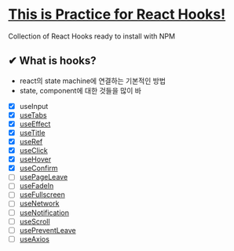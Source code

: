 # [This is Practice for React Hooks!](https://ko.legacy.reactjs.org/docs/hooks-intro.html)

Collection of React Hooks ready to install with NPM

## ✔ What is hooks?
- react의 state machine에 연결하는 기본적인 방법
- state, component에 대한 것들을 많이 바

- [x] useInput
- [x] [useTabs](/Studying_React_Hooks/studying-hooks/src/useTabs.js)
- [x] [useEffect](/Studying_React_Hooks/studying-hooks/src/useEffect.js)
- [x] [useTitle](/Studying_React_Hooks/studying-hooks/src/useTitle.js)
- [x] [useRef](/Studying_React_Hooks/studying-hooks/src/useRef.js)
- [x] [useClick](/Studying_React_Hooks/studying-hooks/src/useClick.js)
- [x] [useHover](/Studying_React_Hooks/studying-hooks/src/useHover.js)
- [x] [useConfirm](/Studying_React_Hooks/studying-hooks/src/useConfirm.js)
- [ ] [usePageLeave]()
- [ ] [useFadeIn]()
- [ ] [useFullscreen]()
- [ ] [useNetwork]()
- [ ] [useNotification]()
- [ ] [useScroll]()
- [ ] [usePreventLeave]()
- [ ] [useAxios]()